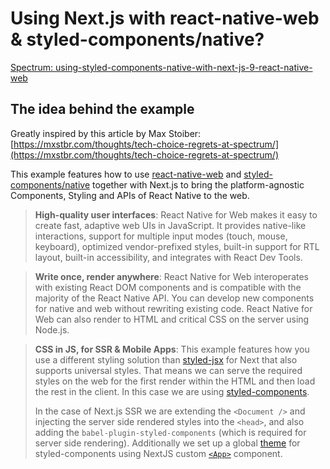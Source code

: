 # Using Next.js with react-native-web & styled-components/native?

[Spectrum: using-styled-components-native-with-next-js-9-react-native-web](https://spectrum.chat/styled-components/help/using-styled-components-native-with-next-js-9-react-native-web~c8d00be8-bb12-4828-ba44-b4d9d916a648)

## The idea behind the example

Greatly inspired by this article by Max Stoiber:
[https://mxstbr.com/thoughts/tech-choice-regrets-at-spectrum/](https://mxstbr.com/thoughts/tech-choice-regrets-at-spectrum/)

This example features how to use [react-native-web](https://github.com/necolas/react-native-web) and [styled-components/native](https://www.styled-components.com/docs/basics#react-native) together with Next.js to bring the platform-agnostic Components, Styling and APIs of React Native to the web.

> **High-quality user interfaces**: React Native for Web makes it easy to create fast, adaptive web UIs in JavaScript. It provides native-like interactions, support for multiple input modes (touch, mouse, keyboard), optimized vendor-prefixed styles, built-in support for RTL layout, built-in accessibility, and integrates with React Dev Tools.

> **Write once, render anywhere**: React Native for Web interoperates with existing React DOM components and is compatible with the majority of the React Native API. You can develop new components for native and web without rewriting existing code. React Native for Web can also render to HTML and critical CSS on the server using Node.js.

> **CSS in JS, for SSR & Mobile Apps**: This example features how you use a different styling solution than [styled-jsx](https://github.com/zeit/styled-jsx) for Next that also supports universal styles. That means we can serve the required styles on the web for the first render within the HTML and then load the rest in the client. In this case we are using [styled-components](https://github.com/styled-components/styled-components).
>
> In the case of Next.js SSR we are extending the `<Document />` and injecting the server side rendered styles into the `<head>`, and also adding the `babel-plugin-styled-components` (which is required for server side rendering). Additionally we set up a global [theme](https://www.styled-components.com/docs/advanced#theming) for styled-components using NextJS custom [`<App>`](https://nextjs.org/docs#custom-app) component.
